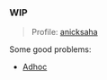 ### WIP

> Profile: [anicksaha](https://www.lintcode.com/user/anicksaha)

Some good problems:

- [Adhoc](https://github.com/anicksaha/uplift/blob/master/codes-lintcode/md-files/problems.md#adhoc)




